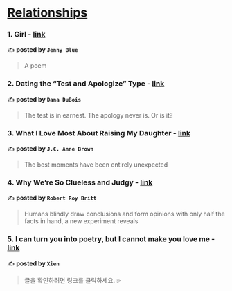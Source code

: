 
<h1><a href=https://medium.com/tag/relationships/recommended target="_blank" rel="noopener noreferrer">Relationships</a></h1>
<h3>1. Girl - <a href="https://medium.com/write-under-the-moon/girl-7842b818dbde" target="_blank" rel="noopener noreferrer">link</a></h3>

✍️ **posted by `Jenny Blue`**

<blockquote>A poem</blockquote>

<h3>2. Dating the “Test and Apologize” Type - <a href="https://medium.com/heart-affairs/dating-the-test-and-apologize-type-0b532dab62bb" target="_blank" rel="noopener noreferrer">link</a></h3>

✍️ **posted by `Dana DuBois`**

<blockquote>The test is in earnest. The apology never is. Or is it?</blockquote>

<h3>3. What I Love Most About Raising My Daughter - <a href="https://medium.com/the-parenting-portal/what-i-love-most-about-raising-my-daughter-778b04718dd0" target="_blank" rel="noopener noreferrer">link</a></h3>

✍️ **posted by `J.C. Anne Brown`**

<blockquote>The best moments have been entirely unexpected</blockquote>

<h3>4. Why We’re So Clueless and Judgy - <a href="https://medium.com/wise-well/why-were-so-clueless-and-judgy-8ae4ffa08c3e" target="_blank" rel="noopener noreferrer">link</a></h3>

✍️ **posted by `Robert Roy Britt`**

<blockquote>Humans blindly draw conclusions and form opinions with only half the facts in hand, a new experiment reveals</blockquote>

<h3>5. I can turn you into poetry, but I cannot make you love me - <a href="https://medium.com/@aa.xien/i-can-turn-you-into-poetry-but-i-cannot-make-you-love-me-84adcf07e792" target="_blank" rel="noopener noreferrer">link</a></h3>

✍️ **posted by `Xien`**

<blockquote>글을 확인하려면 링크를 클릭하세요. ⌲</blockquote>

